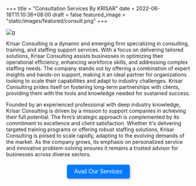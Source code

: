+++
title  =  "Consultation Services By KRISAR"
date  = 2022-06-18T11:10:36+08:00
draft = false
featured_image = "static/images/featured/consult.png"
+++

![g](https://raw.githubusercontent.com/player1g/krisar-website1/refs/heads/master/assets/images/featured/6.png)

Krisar Consulting is a dynamic and emerging firm specializing in consulting, training, and staffing support services. With a focus on delivering tailored solutions, Krisar Consulting assists businesses in optimizing their operational efficiency, enhancing workforce skills, and addressing complex staffing needs. The company stands out by offering a combination of expert insights and hands-on support, making it an ideal partner for organizations looking to scale their capabilities and adapt to industry challenges. Krisar Consulting prides itself on fostering long-term partnerships with clients, providing them with the tools and knowledge needed for sustained success.

Founded by an experienced professional with deep industry knowledge, Krisar Consulting is driven by a mission to support companies in achieving their full potential. The firm’s strategic approach is complemented by its commitment to excellence and client satisfaction. Whether it's delivering targeted training programs or offering robust staffing solutions, Krisar Consulting is poised to scale rapidly, adapting to the evolving demands of the market. As the company grows, its emphasis on personalized service and innovative problem-solving ensures it remains a trusted advisor for businesses across diverse sectors.


<div style="text-align: center; margin: 20px 0;">
    <a href="mailto:contact@krisar.tech?subject=Enquiry for Consulting Services">
        <button style="background-color: #007BFF; color: white; border: none; padding: 10px 20px; font-size: 16px; cursor: pointer; border-radius: 5px; 
                box-shadow: 2px 2px 5px rgba(0, 0, 0, 0.3); transition: background-color 0.3s, box-shadow 0.3s;" 
                onmouseover="this.style.backgroundColor='#000'; this.style.boxShadow='2px 2px 10px rgba(0, 0, 0, 0.5)';" 
                onmouseout="this.style.backgroundColor='#007BFF'; this.style.boxShadow='2px 2px 5px rgba(0, 0, 0, 0.3)';">
            Avail Our Services
        </button>
    </a>
</div>
